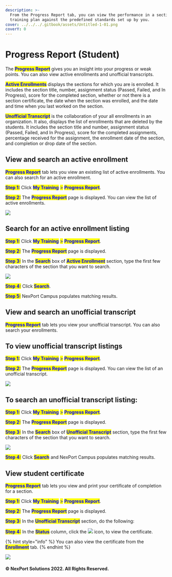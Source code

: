 ```yaml
---
description: >-
  From the Progress Report tab, you can view the performance in a section or
  training plan against the predefined standards set up by you.
cover: ../../../.gitbook/assets/Untitled-1-01.png
coverY: 0
---
```


# Progress Report (Student)

The <mark style="color:blue;">**Progress Report**</mark> gives you an insight into your progress or weak points. You can also view active enrollments and unofficial transcripts.

<mark style="color:blue;">**Active Enrollments**</mark> displays the sections for which you are is enrolled. It includes the section title, number, assignment status (Passed, Failed, and In Progress), score for the completed section, whether or not there is a section certificate, the date when the section was enrolled, and the date and time when you last worked on the section.

<mark style="color:blue;">**Unofficial Transcript**</mark> is the collaboration of your all enrollments in an organization. It also, displays the list of enrollments that are deleted by the students. It includes the section title and number, assignment status (Passed, Failed, and In Progress), score for the completed assignments, percentage received for the assignment, the enrollment date of the section, and completion or drop date of the section.

## View and search an active enrollment <a href="#view" id="view"></a>

<mark style="color:blue;">**Progress Report**</mark> tab lets you view an existing list of active enrollments. You can also search for an active enrollment.

<mark style="color:blue;">**Step 1:**</mark>  Click <mark style="color:blue;">**My Training**</mark> <mark style="color:blue;"></mark><mark style="color:blue;">></mark> <mark style="color:blue;"></mark><mark style="color:blue;">**Progress Report**</mark>.

<mark style="color:blue;">**Step 2:**</mark>  The <mark style="color:blue;">**Progress Report**</mark> page is displayed. You can view the list of active enrollments.

![](https://www.nexportcampus.com/Content/Guides/sweb/Content/Resources/Images/Progress\_Report/ProgressReport\_ActiveEnrollment\_550x290.png)

## **Search for an active enrollment listing**

<mark style="color:blue;">**Step 1:**</mark>  Click <mark style="color:blue;">**My Training**</mark> <mark style="color:blue;"></mark><mark style="color:blue;">></mark> <mark style="color:blue;"></mark><mark style="color:blue;">**Progress Report**</mark>.

<mark style="color:blue;">**Step 2:**</mark>  The <mark style="color:blue;">**Progress Report**</mark> page is displayed.

<mark style="color:blue;">**Step 3:**</mark>  In the <mark style="color:blue;">**Search**</mark> box of <mark style="color:blue;">**Active Enrollment**</mark> section, type the first few characters of the section that you want to search.

![](https://www.nexportcampus.com/Content/Guides/sweb/Content/Resources/Images/Progress\_Report/ProgressReport\_Active\_Search\_550x200.png)

<mark style="color:blue;">**Step 4:**</mark>  Click <mark style="color:blue;">**Search**</mark>.

<mark style="color:blue;">**Step 5:**</mark>  NexPort Campus populates matching results.

## View and search an unofficial transcript <a href="#view2" id="view2"></a>

<mark style="color:blue;">**Progress Report**</mark> tab lets you view your unofficial transcript. You can also search your enrollments.

## **To view unofficial transcript listings**

<mark style="color:blue;">**Step 1:**</mark>  Click <mark style="color:blue;">**My Training**</mark> <mark style="color:blue;"></mark><mark style="color:blue;">></mark> <mark style="color:blue;"></mark><mark style="color:blue;">**Progress Report**</mark>.

<mark style="color:blue;">**Step 2:**</mark>  The <mark style="color:blue;">**Progress Report**</mark> page is displayed. You can view the list of an unofficial transcript.

![](https://www.nexportcampus.com/Content/Guides/sweb/Content/Resources/Images/Progress\_Report/ProgressReport\_Transcript\_550x290.png)

## **To search an unofficial transcript listing:**

<mark style="color:blue;">**Step 1:**</mark>  Click <mark style="color:blue;">**My Training**</mark> <mark style="color:blue;"></mark><mark style="color:blue;">></mark> <mark style="color:blue;"></mark><mark style="color:blue;">**Progress Report**</mark>.

<mark style="color:blue;">**Step 2:**</mark>  The <mark style="color:blue;">**Progress Report**</mark> page is displayed.

<mark style="color:blue;">**Step 3:**</mark>  In the <mark style="color:blue;">**Search**</mark> box of <mark style="color:blue;">**Unofficial Transcript**</mark> section, type the first few characters of the section that you want to search.

![](https://www.nexportcampus.com/Content/Guides/sweb/Content/Resources/Images/Progress\_Report/ProgressReport\_Transcript\_Search\_550x200.png)

<mark style="color:blue;">**Step 4:**</mark>  Click <mark style="color:blue;">**Search**</mark> and NexPort Campus populates matching results.

## View student certificate <a href="#view3" id="view3"></a>

<mark style="color:blue;">**Progress Report**</mark> tab lets you view and print your certificate of completion for a section.

<mark style="color:blue;">**Step 1:**</mark>  Click <mark style="color:blue;">**My Training**</mark> <mark style="color:blue;"></mark><mark style="color:blue;">></mark> <mark style="color:blue;"></mark><mark style="color:blue;">**Progress Report**</mark>.

<mark style="color:blue;">**Step 2:**</mark>  The <mark style="color:blue;">**Progress Report**</mark> page is displayed.

<mark style="color:blue;">**Step 3:**</mark>  In the <mark style="color:blue;">**Unofficial Transcript**</mark> section, do the following:

<mark style="color:blue;">**Step 4:**</mark>  In the <mark style="color:blue;">**Status**</mark> column, click the ![](https://www.nexportcampus.com/Content/Guides/sweb/Content/Resources/Images/Common\_Screens\_Icons/Certificate.png) icon, to view the certificate.

{% hint style="info" %}
You can also view the certificate from the <mark style="color:blue;">**Enrollment**</mark> tab.
{% endhint %}

![](https://www.nexportcampus.com/Content/Guides/sweb/Content/Resources/Images/Progress\_Report/ProgressReport\_Certificate\_550x290.png)

#### © NexPort Solutions 2022. All Rights Reserved.
